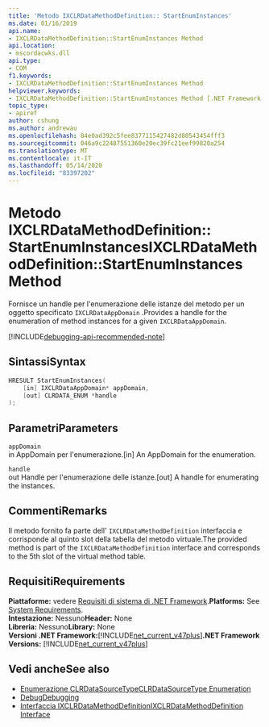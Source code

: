 ```yaml
---
title: 'Metodo IXCLRDataMethodDefinition:: StartEnumInstances'
ms.date: 01/16/2019
api.name:
- IXCLRDataMethodDefinition::StartEnumInstances Method
api.location:
- mscordacwks.dll
api.type:
- COM
f1.keywords:
- IXCLRDataMethodDefinition::StartEnumInstances Method
helpviewer.keywords:
- IXCLRDataMethodDefinition::StartEnumInstances Method [.NET Framework debugging]
topic_type:
- apiref
author: cshung
ms.author: andrewau
ms.openlocfilehash: 84e0ad392c5fee8377115427482d80543454fff3
ms.sourcegitcommit: 046a9c22487551360e20ec39fc21eef99820a254
ms.translationtype: MT
ms.contentlocale: it-IT
ms.lasthandoff: 05/14/2020
ms.locfileid: "83397202"
---
```

# <a name="ixclrdatamethoddefinitionstartenuminstances-method"></a><span data-ttu-id="5ae75-102">Metodo IXCLRDataMethodDefinition:: StartEnumInstances</span><span class="sxs-lookup"><span data-stu-id="5ae75-102">IXCLRDataMethodDefinition::StartEnumInstances Method</span></span>

<span data-ttu-id="5ae75-103">Fornisce un handle per l'enumerazione delle istanze del metodo per un oggetto specificato `IXCLRDataAppDomain` .</span><span class="sxs-lookup"><span data-stu-id="5ae75-103">Provides a handle for the enumeration of method instances for a given `IXCLRDataAppDomain`.</span></span>

[!INCLUDE[debugging-api-recommended-note](../../../../includes/debugging-api-recommended-note.md)]

## <a name="syntax"></a><span data-ttu-id="5ae75-104">Sintassi</span><span class="sxs-lookup"><span data-stu-id="5ae75-104">Syntax</span></span>

```cpp
HRESULT StartEnumInstances(
    [in] IXCLRDataAppDomain* appDomain,
    [out] CLRDATA_ENUM *handle
);
```

## <a name="parameters"></a><span data-ttu-id="5ae75-105">Parametri</span><span class="sxs-lookup"><span data-stu-id="5ae75-105">Parameters</span></span>

`appDomain`\
<span data-ttu-id="5ae75-106">in AppDomain per l'enumerazione.</span><span class="sxs-lookup"><span data-stu-id="5ae75-106">[in] An AppDomain for the enumeration.</span></span>

`handle`\
<span data-ttu-id="5ae75-107">out Handle per l'enumerazione delle istanze.</span><span class="sxs-lookup"><span data-stu-id="5ae75-107">[out] A handle for enumerating the instances.</span></span>

## <a name="remarks"></a><span data-ttu-id="5ae75-108">Commenti</span><span class="sxs-lookup"><span data-stu-id="5ae75-108">Remarks</span></span>

<span data-ttu-id="5ae75-109">Il metodo fornito fa parte dell' `IXCLRDataMethodDefinition` interfaccia e corrisponde al quinto slot della tabella del metodo virtuale.</span><span class="sxs-lookup"><span data-stu-id="5ae75-109">The provided method is part of the `IXCLRDataMethodDefinition` interface and corresponds to the 5th slot of the virtual method table.</span></span>

## <a name="requirements"></a><span data-ttu-id="5ae75-110">Requisiti</span><span class="sxs-lookup"><span data-stu-id="5ae75-110">Requirements</span></span>

<span data-ttu-id="5ae75-111">**Piattaforme:** vedere [Requisiti di sistema di .NET Framework](../../../../docs/framework/get-started/system-requirements.md).</span><span class="sxs-lookup"><span data-stu-id="5ae75-111">**Platforms:** See [System Requirements](../../../../docs/framework/get-started/system-requirements.md).</span></span>  
<span data-ttu-id="5ae75-112">**Intestazione:** Nessuno</span><span class="sxs-lookup"><span data-stu-id="5ae75-112">**Header:** None</span></span>  
<span data-ttu-id="5ae75-113">**Libreria:** Nessuno</span><span class="sxs-lookup"><span data-stu-id="5ae75-113">**Library:** None</span></span>  
<span data-ttu-id="5ae75-114">**Versioni .NET Framework:**[!INCLUDE[net_current_v47plus](../../../../includes/net-current-v47plus.md)]</span><span class="sxs-lookup"><span data-stu-id="5ae75-114">**.NET Framework Versions:** [!INCLUDE[net_current_v47plus](../../../../includes/net-current-v47plus.md)]</span></span>  

## <a name="see-also"></a><span data-ttu-id="5ae75-115">Vedi anche</span><span class="sxs-lookup"><span data-stu-id="5ae75-115">See also</span></span>

- [<span data-ttu-id="5ae75-116">Enumerazione CLRDataSourceType</span><span class="sxs-lookup"><span data-stu-id="5ae75-116">CLRDataSourceType Enumeration</span></span>](clrdatasourcetype-enumeration.md)
- [<span data-ttu-id="5ae75-117">Debug</span><span class="sxs-lookup"><span data-stu-id="5ae75-117">Debugging</span></span>](index.md)
- [<span data-ttu-id="5ae75-118">Interfaccia IXCLRDataMethodDefinition</span><span class="sxs-lookup"><span data-stu-id="5ae75-118">IXCLRDataMethodDefinition Interface</span></span>](ixclrdatamethoddefinition-interface.md)
